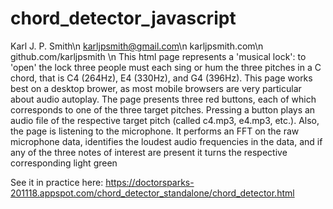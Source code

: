 # chord_detector_javascript

Karl J. P. Smith\n
  karljpsmith@gmail.com\n
  karljpsmith.com\n
  github.com/karljpsmith \n
  This html page represents a 'musical lock': to 'open' the lock three 
  people must each sing or hum the three pitches in a C chord, that is 
  C4 (264Hz), E4 (330Hz), and G4 (396Hz). 
  This page works best on a desktop brower, as most mobile browsers are
  very particular about audio autoplay. 
  The page presents three red buttons, each of which corresponds to one
  of the three target pitches. Pressing a button plays an audio file of 
  the respective target pitch (called c4.mp3, e4.mp3, etc.). 
  Also, the page is listening to the microphone. It performs an FFT on the
  raw microphone data, identifies the loudest audio frequencies in the 
  data, and if any of the three notes of interest are present it 
  turns the respective corresponding light green

See it in practice here: https://doctorsparks-201118.appspot.com/chord_detector_standalone/chord_detector.html
